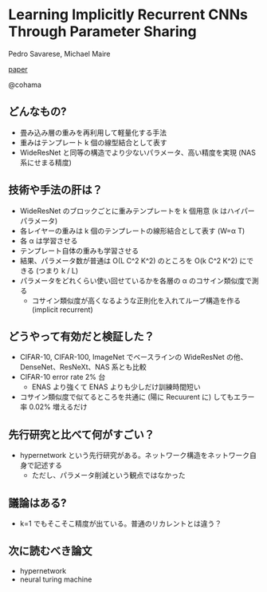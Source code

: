 Learning Implicitly Recurrent CNNs Through Parameter Sharing
===

Pedro Savarese, Michael Maire

[paper](https://arxiv.org/abs/1902.09701)

@cohama


## どんなもの?

- 畳み込み層の重みを再利用して軽量化する手法
- 重みはテンプレート k 個の線型結合として表す
- WideResNet と同等の構造でより少ないパラメータ、高い精度を実現 (NAS 系にせまる精度)

## 技術や手法の肝は？

- WideResNet のブロックごとに重みテンプレートを k 個用意 (k はハイパーパラメータ)
- 各レイヤーの重みは k 個のテンプレートの線形結合として表す (W=α T)
- 各 α は学習させる
- テンプレート自体の重みも学習させる
- 結果、パラメータ数が普通は O(L C^2 K^2) のところを O(k C^2 K^2) にできる (つまり k / L)
- パラメータをどれくらい使い回せているかを各層の α のコサイン類似度で測る
  - コサイン類似度が高くなるような正則化を入れてループ構造を作る (implicit recurrent)

## どうやって有効だと検証した？

- CIFAR-10, CIFAR-100, ImageNet でベースラインの WideResNet の他、DenseNet、ResNeXt、NAS 系とも比較
- CIFAR-10 error rate 2% 台
  - ENAS より強くて ENAS よりも少しだけ訓練時間短い
- コサイン類似度で似てるところを共通に (陽に Recuurent に) してもエラー率 0.02% 増えるだけ


## 先行研究と比べて何がすごい？

- hypernetwork という先行研究がある。ネットワーク構造をネットワーク自身で記述する
  - ただし、パラメータ削減という観点ではなかった


## 議論はある?

- k=1 でもそこそこ精度が出ている。普通のリカレントとは違う？


## 次に読むべき論文

- hypernetwork
- neural turing machine
